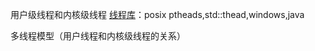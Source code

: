 用户级线程和内核级线程
[线程库](http://c.biancheng.net/view/1224.html)：posix ptheads,std::thead,windows,java

多线程模型（用户线程和内核级线程的关系）
